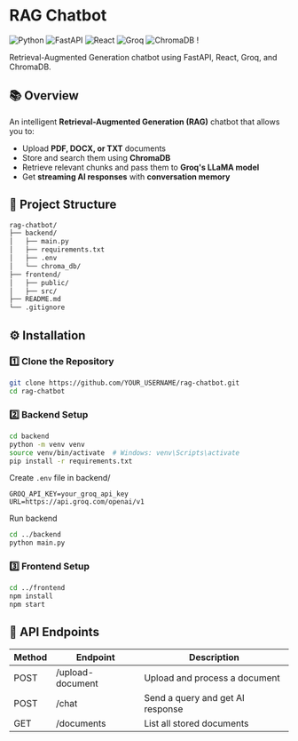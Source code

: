 # RAG Chatbot

![Python](https://img.shields.io/badge/Python-3.10+-blue.svg) ![FastAPI](https://img.shields.io/badge/FastAPI-0.110+-green.svg) ![React](https://img.shields.io/badge/React-18.0+-61DAFB.svg) ![Groq](https://img.shields.io/badge/Groq-LLM-orange.svg) ![ChromaDB](https://img.shields.io/badge/Vector%20DB-ChromaDB-purple.svg) !

Retrieval-Augmented Generation chatbot using FastAPI, React, Groq, and ChromaDB.


## 📚 Overview

An intelligent **Retrieval-Augmented Generation (RAG)** chatbot that allows you to:
- Upload **PDF, DOCX, or TXT** documents
- Store and search them using **ChromaDB**
- Retrieve relevant chunks and pass them to **Groq's LLaMA model**
- Get **streaming AI responses** with **conversation memory**



## 📂 Project Structure

```bash
rag-chatbot/
├── backend/
│   ├── main.py
│   ├── requirements.txt
│   ├── .env
│   └── chroma_db/
├── frontend/
│   ├── public/
│   ├── src/
├── README.md
└── .gitignore

```

## ⚙️ Installation

### 1️⃣ Clone the Repository

```bash
git clone https://github.com/YOUR_USERNAME/rag-chatbot.git
cd rag-chatbot
```


### 2️⃣ Backend Setup

```bash
cd backend
python -m venv venv
source venv/bin/activate  # Windows: venv\Scripts\activate
pip install -r requirements.txt
```


Create `.env` file in backend/

```env
GROQ_API_KEY=your_groq_api_key
URL=https://api.groq.com/openai/v1
```


Run backend

```bash
cd ../backend
python main.py
```


### 3️⃣ Frontend Setup

```bash
cd ../frontend
npm install
npm start
```



## 📜 API Endpoints

Method | Endpoint | Description
--- | --- | ---
POST | /upload-document | Upload and process a document
POST | /chat | Send a query and get AI response
GET | /documents | List all stored documents

